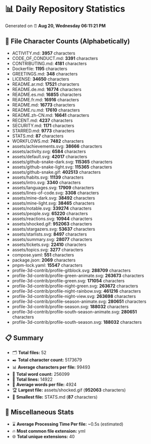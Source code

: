 # 📊 Daily Repository Statistics
Generated on ⏰ **Aug 20, Wednesday 06:11:21 PM**

## 📂 File Character Counts (Alphabetically)
- ACTIVITY.md: **3957** characters
- CODE_OF_CONDUCT.md: **3391** characters
- CONTRIBUTING.md: **4181** characters
- Dockerfile: **1195** characters
- GREETINGS.md: **348** characters
- LICENSE: **34650** characters
- README.ar.md: **17521** characters
- README.de.md: **16774** characters
- README.es.md: **16855** characters
- README.fr.md: **16916** characters
- README.md: **16773** characters
- README.ru.md: **17610** characters
- README.zh-CN.md: **16641** characters
- RECENT.md: **4237** characters
- SECURITY.md: **1171** characters
- STARRED.md: **9773** characters
- STATS.md: **87** characters
- WORKFLOWS.md: **7482** characters
- assets/achievements.svg: **38666** characters
- assets/activity.svg: **6584** characters
- assets/default.svg: **42017** characters
- assets/github-snake-dark.svg: **115365** characters
- assets/github-snake-light.svg: **115365** characters
- assets/github-snake.gif: **402513** characters
- assets/habits.svg: **11139** characters
- assets/intro.svg: **3340** characters
- assets/languages.svg: **17909** characters
- assets/lines-of-code.svg: **3308** characters
- assets/mine-dark.svg: **38492** characters
- assets/mine-light.svg: **38465** characters
- assets/notable.svg: **339274** characters
- assets/people.svg: **65220** characters
- assets/reactions.svg: **10944** characters
- assets/shocked.gif: **952063** characters
- assets/stargazers.svg: **53637** characters
- assets/starlists.svg: **8497** characters
- assets/summary.svg: **28077** characters
- assets/tickets.svg: **22410** characters
- assets/topics.svg: **3277** characters
- compose.yaml: **551** characters
- package.json: **2069** characters
- pnpm-lock.yaml: **15547** characters
- profile-3d-contrib/profile-gitblock.svg: **288709** characters
- profile-3d-contrib/profile-green-animate.svg: **263673** characters
- profile-3d-contrib/profile-green.svg: **171054** characters
- profile-3d-contrib/profile-night-green.svg: **263672** characters
- profile-3d-contrib/profile-night-rainbow.svg: **461216** characters
- profile-3d-contrib/profile-night-view.svg: **263698** characters
- profile-3d-contrib/profile-season-animate.svg: **280651** characters
- profile-3d-contrib/profile-season.svg: **188032** characters
- profile-3d-contrib/profile-south-season-animate.svg: **280651** characters
- profile-3d-contrib/profile-south-season.svg: **188032** characters

## 📋 Summary
- 🗂️ **Total files:** 52
- ✒️ **Total character count:** 5173679
- 📊 **Average characters per file:** 99493
- 📝 **Total word count:** 256099
- 🧾 **Total lines:** 14922
- 📐 **Average words per file:** 4924
- 🏆 **Largest file:** assets/shocked.gif (**952063** characters)
- 🥉 **Smallest file:** STATS.md (**87** characters)

## 🌟 Miscellaneous Stats
- ⌛ **Average Processing Time Per file:** ~0.5s (estimated)
- 🔥 **Most common file extension:** yml
- 🌐 **Total unique extensions:** 40
